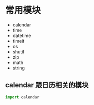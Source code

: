 # 常用模块 
*  calendar 
*  time 
*  datetime 
*  timeit 
*  os 
*  shutil 
*  zip 
*  math 
*  string 
## calendar 跟日历相关的模块
~~~ python 
import calendar 
~~~
